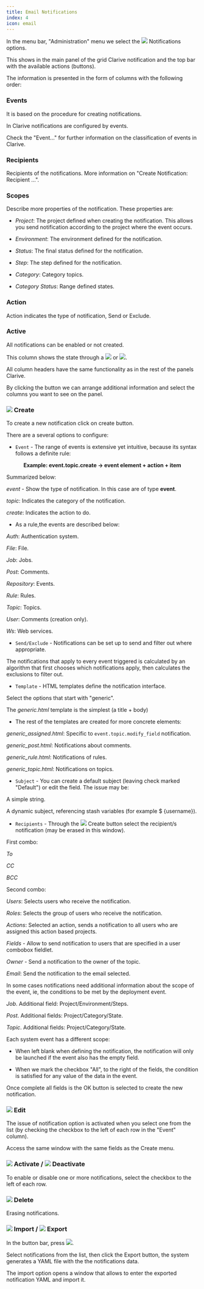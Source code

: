 ```yaml
---
title: Email Notifications
index: 4
icon: email
---
```


In the menu bar, "Administration" menu we select the
<img class = "bali-topic-editor-image" src = "/static/images/icons/email.svg" /> Notifications options.

This shows in the main panel of the grid Clarive notification and the top bar with the available actions (buttons).

The information is presented in the form of columns with the following order:

### Events

It is based on the procedure for creating notifications.

In Clarive notifications are configured by events.

Check the "Event..." for further information on the classification of events in Clarive.


### Recipients

Recipients of the notifications. More information on "Create Notification: Recipient ...".

### Scopes

Describe more properties of the notification. These properties are:

 - *Project*: The project defined when creating the notification. This allows you send notification according to the project where the event occurs.

 - *Environment*: The environment defined for the notification.

 - *Status*: The final status defined for the notification.

 - *Step*: The step defined for the notification.

 - *Category*: Category topics.

 - *Category Status*: Range defined states.

### Action

Action indicates the type of notification, Send or Exclude.


### Active

All notifications can be enabled or not created.

This column shows the state through a <img  src = "/static/images/icons/start.svg" /> or <img src ="/static/images/icons/stop.svg "/>.

All column headers have the same functionality as in the rest of the panels Clarive.

By clicking the button we can arrange additional information and select the columns you want to see on the panel.


### <img src = "/static/images/icons/add.svg" /> Create

To create a new notification click on create button.

There are a several options to configure:

- `Event` - The range of events is extensive yet intuitive, because its syntax follows a definite rule:
<p style = "text-align: center; font-weight: bold"> Example: event.topic.create → event element + action + item </p>

Summarized below:

*event* - Show the type of notification. In this case are of type **event**.

*topic*: Indicates the category of the notification.

*create*: Indicates the action to do.

* As a rule,the events are described below:

*Auth*: Authentication system.

*File*: File.

*Job*: Jobs.

*Post*: Comments.

*Repository*: Events.

*Rule*: Rules.

*Topic*: Topics.

*User*: Comments (creation only).

*Ws*: Web services.

- `Send/Exclude` - Notifications can be set up to send and filter out where appropriate.

The notifications that apply to every event triggered
is calculated by an algorithm that first chooses which notifications apply,
then calculates the exclusions to filter out.

- `Template` - HTML templates define the notification interface.

Select the options that start with "generic".

The *generic.html* template is the simplest (a title + body)

- The rest of the templates are created for more concrete elements:

*generic_assigned.html*: Specific to `event.topic.modify_field` notification.

*generic_post.html*: Notifications about comments.

*generic_rule.html*: Notifications of rules.

*generic_topic.html*: Notifications on topics.

- `Subject` - You can create a default subject (leaving check marked "Default") or edit the field. The issue may be:

A simple string.

A dynamic subject, referencing stash variables (for example $ {username}).

- `Recipients` - Through the <img src = "/static/images/icons/add.svg" /> Create button select the recipient/s notification (may be erased in this window).

First combo:

*To*

*CC*

*BCC*

Second combo:

*Users*: Selects users who receive the notification.

*Roles*: Selects the group of users who receive the notification.

*Actions*: Selected an action, sends a notification to all users who are assigned this action based projects.

*Fields* - Allow to send notification to users that are specified in a user combobox fieldlet.

*Owner* - Send a notification to the owner of the topic.

*Email*: Send the notification to the email selected.

In some cases notifications need additional information about the scope of the event, ie, the conditions to be met by the deployment event.

*Job*. Additional field: Project/Environment/Steps.

*Post*. Additional fields: Project/Category/State.

*Topic*. Additional fields: Project/Category/State.

Each system event has a different scope:

- When left blank when defining the notification, the notification will only be launched if the event also has the empty field.

- When we mark the checkbox "All", to the right of the fields, the condition is satisfied for any value of the data in the event.


Once complete all fields is the OK button is selected to create the new notification.

### <img src = "/static/images/icons/edit.svg" /> Edit

The issue of notification option is activated when you select one from the list (by checking the checkbox to the left of each row in the "Event" column).

Access the same window with the same fields as the Create menu.


### <img src = "/static/images/icons/start.svg" /> Activate / <img src = "/static/images/icons/stop.svg" /> Deactivate

To enable or disable one or more notifications, select the checkbox to the left of each row.

### <img src = "/static/images/icons/delete.svg" /> Delete

Erasing notifications.

### <img src = "/static/images/icons/import.svg" /> Import / <img src = "/static/images/icons/export.svg" /> Export

In the button bar, press <img src = "/static/images/icons/wrench.svg" />.

Select notifications from the list, then click the Export button,
the system generates a YAML file with the the notifications data.

The import option opens a window that allows
to enter the exported notification YAML and import it.

